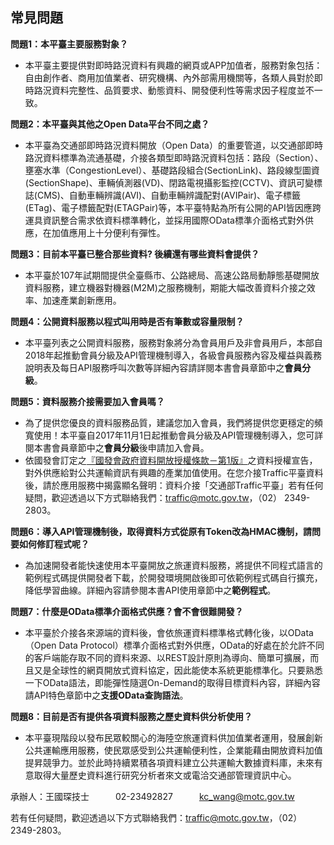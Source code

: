 ## 常見問題

**問題1：本平臺主要服務對象？**
- 本平臺主要提供對即時路況資料有興趣的網頁或APP加值者，服務對象包括：自由創作者、商用加值業者、研究機構、內外部需用機關等，各類人員對於即時路況資料完整性、品質要求、動態資料、開發便利性等需求因子程度並不一致。

**問題2：本平臺與其他之Open Data平台不同之處？**
- 本平臺為交通部即時路況資料開放（Open Data）的重要管道，以交通部即時路況資料標準為流通基礎，介接各類型即時路況資料包括：路段（Section）、壅塞水準（CongestionLevel）、基礎路段組合(SectionLink)、路段線型圖資(SectionShape)、車輛偵測器(VD)、閉路電視攝影監控(CCTV)、資訊可變標誌(CMS)、自動車輛辨識(AVI)、自動車輛辨識配對(AVIPair)、電子標籤(ETag)、電子標籤配對(ETAGPair)等，本平臺特點為所有公開的API皆因應跨運具資訊整合需求依資料標準轉化，並採用國際OData標準介面格式對外供應，在加值應用上十分便利有彈性。

**問題3：目前本平臺已整合那些資料? 後續還有哪些資料會提供？**
- 本平臺於107年試期間提供全臺縣市、公路總局、高速公路局動靜態基礎開放資料服務，建立機器對機器(M2M)之服務機制，期能大幅改善資料介接之效率、加速產業創新應用。

**問題4：公開資料服務以程式叫用時是否有筆數或容量限制？**
- 本平臺列表之公開資料服務，服務對象將分為會員用戶及非會員用戶，本部自2018年起推動會員分級及API管理機制導入，各級會員服務內容及權益與義務說明表及每日API服務呼叫次數等詳細內容請詳閱本書會員章節中之**會員分級**。

**問題5：資料服務介接需要加入會員嗎？**
- 為了提供您優良的資料服務品質，建議您加入會員，我們將提供您更穩定的頻寬使用！本平臺自2017年11月1日起推動會員分級及API管理機制導入，您可詳閱本書會員章節中之**會員分級**後申請加入會員。
- 依國發會訂定之<a href="https://data.gov.tw/license">『國發會政府資料開放授權條款－第1版』</a>之資料授權宣告，對外供應給對公共運輸資訊有興趣的產業加值使用。在您介接Traffic平臺資料後，請於應用服務中揭露顯名聲明：資料介接「交通部Traffic平臺」若有任何疑問，歡迎透過以下方式聯絡我們：traffic@motc.gov.tw，（02） 2349-2803。

**問題6：導入API管理機制後，取得資料方式從原有Token改為HMAC機制，請問要如何修訂程式呢？**
- 為加速開發者能快速使用本平臺開放之旅運資料服務，將提供不同程式語言的範例程式碼提供開發者下載，於開發環境開啟後即可依範例程式碼自行擴充，降低學習曲線。詳細內容請參閱本書API使用章節中之**範例程式**。

**問題7：什麼是OData標準介面格式供應？會不會很難開發？** 
- 本平臺於介接各來源端的資料後，會依旅運資料標準格式轉化後，以OData（Open Data Protocol）標準介面格式對外供應，OData的好處在於允許不同的客戶端能存取不同的資料來源、以REST設計原則為導向、簡單可擴展，而且又是全球性的網頁開放式資料協定，因此能使本系統更能標準化。只要熟悉一下OData語法，即能彈性隨選On-Demand的取得目標資料內容，詳細內容請API特色章節中之**支援OData查詢語法**。

**問題8：目前是否有提供各項資料服務之歷史資料供分析使用？**
-  本平臺現階段以發布民眾較關心的海陸空旅運資料供加值業者運用，發展創新公共運輸應用服務，使民眾感受到公共運輸便利性，企業能藉由開放資料加值提昇競爭力。並於此時持續累積各項資料建立公共運輸大數據資料庫，未來有意取得大量歷史資料進行研究分析者來文或電洽交通部管理資訊中心。 

承辦人：王國琛技士　　　02-23492827　　　kc_wang@motc.gov.tw
      
      
若有任何疑問，歡迎透過以下方式聯絡我們：traffic@motc.gov.tw，（02） 2349-2803。  

